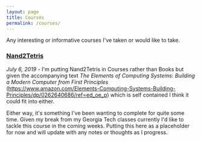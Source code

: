 ```yaml
---
layout: page
title: Courses
permalink: /courses/
---
```


Any interesting or informative courses I've taken or would like to take.

### [Nand2Tetris](https://www.nand2tetris.org/)

*July 6, 2019* - I'm putting Nand2Tetris in Courses rather than Books but given the accompanying text
*The Elements of Computing Systems: Building a Modern Computer 
from First Principles* (https://www.amazon.com/Elements-Computing-Systems-Building-Principles/dp/0262640686/ref=ed_oe_p)
which is self contained I think it could fit into either.

Either way, it's something I've been wanting to complete for quite some time.  Given my break from my Georgia Tech classes
currently I'd like to tackle this course in the coming weeks.  Putting this here as a placeholder for now and will update with
any notes or thoughts as I progress.

